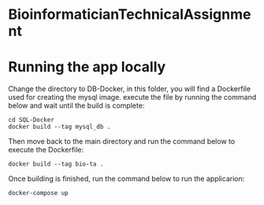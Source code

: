 # BioinformaticianTechnicalAssignment

# Running the app locally

Change the directory to DB-Docker, in this folder, you will find a Dockerfile used for creating the mysql image. execute the file by running the command below and wait until the build is complete:

```
cd SQL-Docker
docker build --tag mysql_db .
```
Then move back to the main directory and run the command below to execute the Dockerfile:
```
docker build --tag bio-ta .
```

Once building is finished, run the command below to run the applicarion:

```
docker-compose up
```